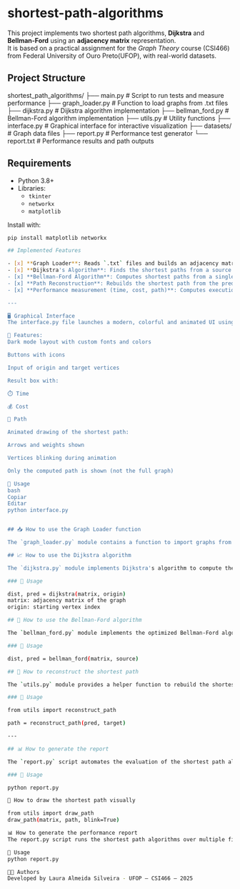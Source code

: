 # shortest-path-algorithms

This project implements two shortest path algorithms, **Dijkstra** and **Bellman-Ford** using an **adjacency matrix** representation.  
It is based on a practical assignment for the *Graph Theory* course (CSI466) from Federal University of Ouro Preto(UFOP), with real-world datasets.

## Project Structure

shortest_path_algorithms/
├── main.py # Script to run tests and measure performance
├── graph_loader.py # Function to load graphs from .txt files
├── dijkstra.py # Dijkstra algorithm implementation
├── bellman_ford.py # Bellman-Ford algorithm implementation
├── utils.py # Utility functions
├── interface.py # Graphical interface for interactive visualization
├── datasets/ # Graph data files
├── report.py # Performance test generator
└── report.txt # Performance results and path outputs

## Requirements 

- Python 3.8+
- Libraries:
  - `tkinter`
  - `networkx`
  - `matplotlib`

Install with:

```bash
pip install matplotlib networkx

## Implemented Features

- [x] **Graph Loader**: Reads `.txt` files and builds an adjacency matrix using `float('inf')` for missing edges.
- [x] **Dijkstra's Algorithm**: Finds the shortest paths from a source vertex to all others using the adjacency matrix representation.
- [x] **Bellman-Ford Algorithm**: Computes shortest paths from a single source and supports negative weights.
- [x] **Path Reconstruction**: Rebuilds the shortest path from the predecessor list returned by the algorithms.
- [x] **Performance measurement (time, cost, path)**: Computes execution time, cost and full path, with timeout and memory-out handling.

---

🖥️ Graphical Interface
The interface.py file launches a modern, colorful and animated UI using Tkinter.

🎨 Features:
Dark mode layout with custom fonts and colors

Buttons with icons

Input of origin and target vertices

Result box with:

⏱️ Time

💰 Cost

🧭 Path

Animated drawing of the shortest path:

Arrows and weights shown

Vertices blinking during animation

Only the computed path is shown (not the full graph)

🔧 Usage
bash
Copiar
Editar
python interface.py


## 📥 How to use the Graph Loader function 

The `graph_loader.py` module contains a function to import graphs from `.txt` files into an adjacency matrix.

## 📈 How to use the Dijkstra algorithm

The `dijkstra.py` module implements Dijkstra's algorithm to compute the shortest paths from a source vertex using an adjacency matrix.

### 🔧 Usage

dist, pred = dijkstra(matrix, origin)
matrix: adjacency matrix of the graph
origin: starting vertex index

## 🧮 How to use the Bellman-Ford algorithm

The `bellman_ford.py` module implements the optimized Bellman-Ford algorithm to find the shortest paths from a source vertex using an adjacency matrix.

### 🔧 Usage

dist, pred = bellman_ford(matrix, source)

## 🧩 How to reconstruct the shortest path

The `utils.py` module provides a helper function to rebuild the shortest path from the predecessor list returned by the algorithms.

### 🔧 Usage

from utils import reconstruct_path

path = reconstruct_path(pred, target)

---

## 📊 How to generate the report

The `report.py` script automates the evaluation of the shortest path algorithms, measuring runtime, cost, and path.

### 🔧 Usage

python report.py

🎯 How to draw the shortest path visually

from utils import draw_path
draw_path(matrix, path, blink=True)

📊 How to generate the performance report
The report.py script runs the shortest path algorithms over multiple files and vertex pairs.

🔧 Usage
python report.py

👩‍🎓 Authors
Developed by Laura Almeida Silveira - UFOP – CSI466 – 2025